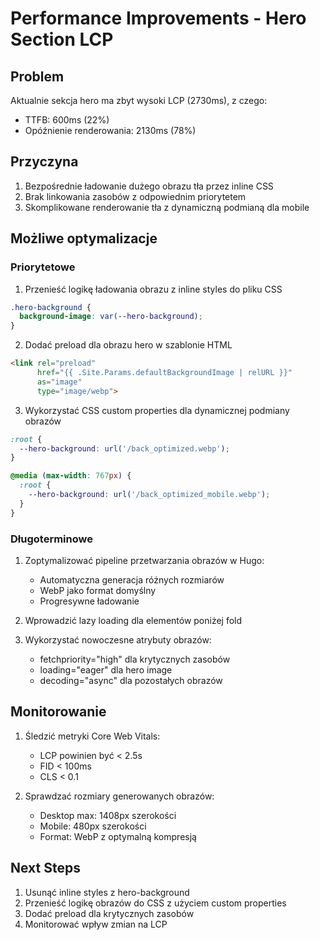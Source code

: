 # Performance Improvements - Hero Section LCP

## Problem
Aktualnie sekcja hero ma zbyt wysoki LCP (2730ms), z czego:
- TTFB: 600ms (22%)
- Opóźnienie renderowania: 2130ms (78%)

## Przyczyna
1. Bezpośrednie ładowanie dużego obrazu tła przez inline CSS
2. Brak linkowania zasobów z odpowiednim priorytetem
3. Skomplikowane renderowanie tła z dynamiczną podmianą dla mobile

## Możliwe optymalizacje

### Priorytetowe
1. Przenieść logikę ładowania obrazu z inline styles do pliku CSS
```css
.hero-background {
  background-image: var(--hero-background);
}
```

2. Dodać preload dla obrazu hero w szablonie HTML
```html
<link rel="preload" 
      href="{{ .Site.Params.defaultBackgroundImage | relURL }}" 
      as="image" 
      type="image/webp">
```

3. Wykorzystać CSS custom properties dla dynamicznej podmiany obrazów
```css
:root {
  --hero-background: url('/back_optimized.webp');
}

@media (max-width: 767px) {
  :root {
    --hero-background: url('/back_optimized_mobile.webp');
  }
}
```

### Długoterminowe
1. Zoptymalizować pipeline przetwarzania obrazów w Hugo:
   - Automatyczna generacja różnych rozmiarów
   - WebP jako format domyślny
   - Progresywne ładowanie

2. Wprowadzić lazy loading dla elementów poniżej fold

3. Wykorzystać nowoczesne atrybuty obrazów:
   - fetchpriority="high" dla krytycznych zasobów
   - loading="eager" dla hero image
   - decoding="async" dla pozostałych obrazów

## Monitorowanie
1. Śledzić metryki Core Web Vitals:
   - LCP powinien być < 2.5s
   - FID < 100ms
   - CLS < 0.1

2. Sprawdzać rozmiary generowanych obrazów:
   - Desktop max: 1408px szerokości
   - Mobile: 480px szerokości
   - Format: WebP z optymalną kompresją

## Next Steps
1. Usunąć inline styles z hero-background
2. Przenieść logikę obrazów do CSS z użyciem custom properties
3. Dodać preload dla krytycznych zasobów
4. Monitorować wpływ zmian na LCP